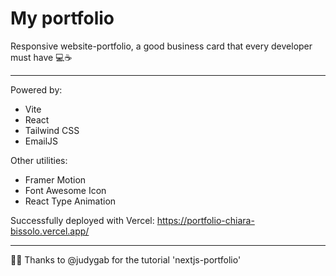 # My portfolio
Responsive website-portfolio, a good business card that every developer must have 💻☕

---
Powered by:
- Vite
- React
- Tailwind CSS
- EmailJS

Other utilities:
- Framer Motion
- Font Awesome Icon
- React Type Animation

Successfully deployed with Vercel: https://portfolio-chiara-bissolo.vercel.app/


---
🫶🏻 Thanks to @judygab for the tutorial 'nextjs-portfolio'
